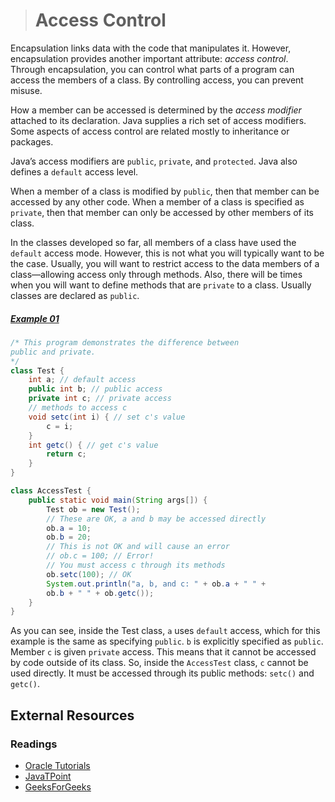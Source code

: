 ># Access Control

Encapsulation links data with the code that manipulates it. However, encapsulation provides another important attribute: _access control_. Through encapsulation, you can control what parts of a program can access the members of a class. By controlling access, you can prevent misuse.

How a member can be accessed is determined by the _access modifier_ attached to its declaration. Java supplies a rich set of access modifiers. Some aspects of access control are related mostly to inheritance or packages.

Java’s access modifiers are `public`, `private`, and `protected`. Java also defines a `default` access level.

When a member of a class is modified by `public`, then that member can be accessed by any other code. When a member of a class is specified as `private`, then that member can only be accessed by other members of its class.

In the classes developed so far, all members of a class have used the `default` access mode. However, this is not what you will typically want to be the case. Usually, you will want to restrict access to the data members of a class—allowing access only through methods. Also, there will be times when you will want to define methods that are `private` to a class. Usually classes are declared as `public`.

##### [Example 01](../20-Examples/08-Classes-and-Objects/05-Access-Control/Example-01/)

```java
/* This program demonstrates the difference between
public and private.
*/
class Test {
    int a; // default access
    public int b; // public access
    private int c; // private access
    // methods to access c
    void setc(int i) { // set c's value
        c = i;
    }
    int getc() { // get c's value
        return c;
    }
}
```

```java
class AccessTest {
    public static void main(String args[]) {
        Test ob = new Test();
        // These are OK, a and b may be accessed directly
        ob.a = 10;
        ob.b = 20;
        // This is not OK and will cause an error
        // ob.c = 100; // Error!
        // You must access c through its methods
        ob.setc(100); // OK
        System.out.println("a, b, and c: " + ob.a + " " +
        ob.b + " " + ob.getc());
    }
}
```

As you can see, inside the Test class, `a` uses `default` access, which for this example is the same as specifying `public`. `b` is explicitly specified as `public`. Member `c` is given `private` access. This means that it cannot be accessed by code outside of its class. So, inside the `AccessTest` class, `c` cannot be used directly. It must be accessed through its public methods: `setc()` and `getc()`.

## External Resources

### Readings

* [Oracle Tutorials](https://docs.oracle.com/javase/tutorial/java/javaOO/accesscontrol.html)
* [JavaTPoint](https://www.javatpoint.com/access-modifiers)
* [GeeksForGeeks](https://www.geeksforgeeks.org/access-modifiers-java/)